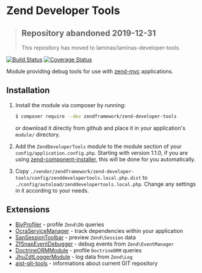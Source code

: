 # Zend Developer Tools

> ## Repository abandoned 2019-12-31
>
> This repository has moved to laminas/laminas-developer-tools.

[![Build Status](https://secure.travis-ci.org/zendframework/zend-developer-tools.svg?branch=master)](https://secure.travis-ci.org/zendframework/zend-developer-tools)
[![Coverage Status](https://coveralls.io/repos/github/zendframework/zend-developer-tools/badge.svg?branch=master)](https://coveralls.io/github/zendframework/zend-developer-tools?branch=master)

Module providing debug tools for use with [zend-mvc](https://docs.zendframework.com/zend-mvc) applications.

## Installation

1. Install the module via composer by running:

   ```bash
   $ composer require --dev zendframework/zend-developer-tools
   ```

   or download it directly from github and place it in your application's `module/` directory.

2. Add the `ZendDeveloperTools` module to the module section of your `config/application.config.php`.
   Starting with version 1.1.0, if you are using [zend-component-installer](https://docs.zendframework.com/zend-component-installer),
   this will be done for you automatically.

3. Copy `./vendor/zendframework/zend-developer-tools/config/zenddevelopertools.local.php.dist` to
   `./config/autoload/zenddevelopertools.local.php`. Change any settings in it
   according to your needs.

## Extensions

- [BjyProfiler](https://github.com/bjyoungblood/BjyProfiler) - profile `Zend\Db` queries
- [OcraServiceManager](https://github.com/Ocramius/OcraServiceManager) - track dependencies within your application
- [SanSessionToolbar](https://github.com/samsonasik/SanSessionToolbar) - preview `Zend\Session` data
- [ZfSnapEventDebugger](https://github.com/snapshotpl/ZfSnapEventDebugger) - debug events from `Zend\EventManager`
- [DoctrineORMModule](https://github.com/doctrine/DoctrineORMModule) - profile `DoctrineORM` queries
- [JhuZdtLoggerModule](https://github.com/jhuet/JhuZdtLoggerModule) - log data from `Zend\Log`
- [aist-git-tools](https://github.com/ma-si/aist-git-tools) - informations about current GIT repository
